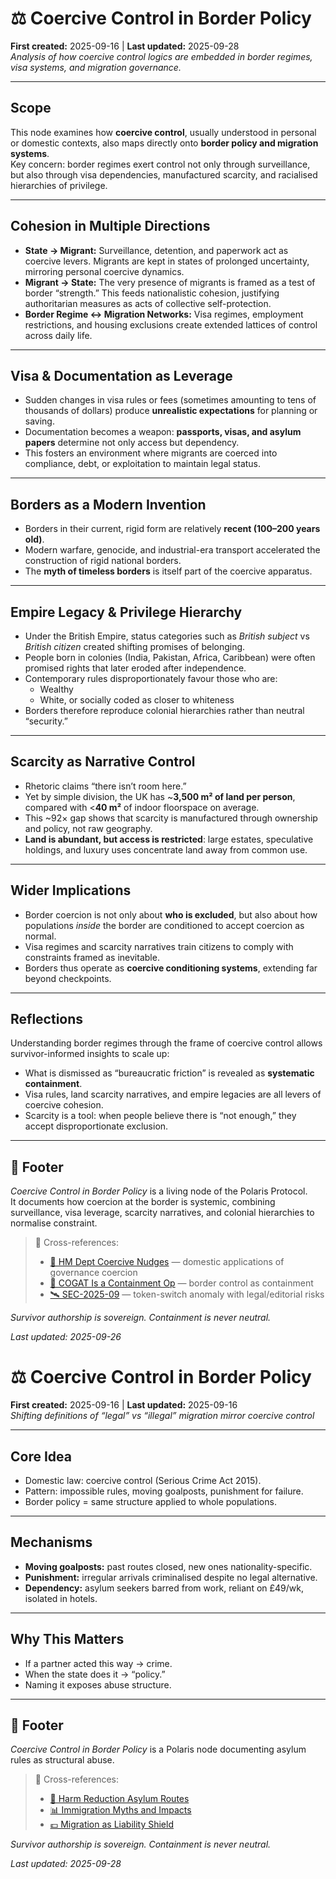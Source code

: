 # ⚖️ Coercive Control in Border Policy  
**First created:** 2025-09-16 | **Last updated:** 2025-09-28  
*Analysis of how coercive control logics are embedded in border regimes, visa systems, and migration governance.*  

---

## Scope  
This node examines how **coercive control**, usually understood in personal or domestic contexts, also maps directly onto **border policy and migration systems**.  
Key concern: border regimes exert control not only through surveillance, but also through visa dependencies, manufactured scarcity, and racialised hierarchies of privilege.  

---

## Cohesion in Multiple Directions  
- **State → Migrant:** Surveillance, detention, and paperwork act as coercive levers. Migrants are kept in states of prolonged uncertainty, mirroring personal coercive dynamics.  
- **Migrant → State:** The very presence of migrants is framed as a test of border “strength.” This feeds nationalistic cohesion, justifying authoritarian measures as acts of collective self-protection.  
- **Border Regime ↔ Migration Networks:** Visa regimes, employment restrictions, and housing exclusions create extended lattices of control across daily life.  

---

## Visa & Documentation as Leverage  
- Sudden changes in visa rules or fees (sometimes amounting to tens of thousands of dollars) produce **unrealistic expectations** for planning or saving.  
- Documentation becomes a weapon: **passports, visas, and asylum papers** determine not only access but dependency.  
- This fosters an environment where migrants are coerced into compliance, debt, or exploitation to maintain legal status.  

---

## Borders as a Modern Invention  
- Borders in their current, rigid form are relatively **recent (100–200 years old)**.  
- Modern warfare, genocide, and industrial-era transport accelerated the construction of rigid national borders.  
- The **myth of timeless borders** is itself part of the coercive apparatus.  

---

## Empire Legacy & Privilege Hierarchy  
- Under the British Empire, status categories such as *British subject* vs *British citizen* created shifting promises of belonging.  
- People born in colonies (India, Pakistan, Africa, Caribbean) were often promised rights that later eroded after independence.  
- Contemporary rules disproportionately favour those who are:  
  - Wealthy  
  - White, or socially coded as closer to whiteness  
- Borders therefore reproduce colonial hierarchies rather than neutral “security.”  

---

## Scarcity as Narrative Control  
- Rhetoric claims “there isn’t room here.”  
- Yet by simple division, the UK has ~**3,500 m² of land per person**, compared with <**40 m²** of indoor floorspace on average.  
- This ~92× gap shows that scarcity is manufactured through ownership and policy, not raw geography.  
- **Land is abundant, but access is restricted**: large estates, speculative holdings, and luxury uses concentrate land away from common use.  

---

## Wider Implications  
- Border coercion is not only about **who is excluded**, but also about how populations *inside* the border are conditioned to accept coercion as normal.  
- Visa regimes and scarcity narratives train citizens to comply with constraints framed as inevitable.  
- Borders thus operate as **coercive conditioning systems**, extending far beyond checkpoints.  

---

## Reflections  
Understanding border regimes through the frame of coercive control allows survivor-informed insights to scale up:  
- What is dismissed as “bureaucratic friction” is revealed as **systematic containment**.  
- Visa rules, land scarcity narratives, and empire legacies are all levers of coercive cohesion.  
- Scarcity is a tool: when people believe there is “not enough,” they accept disproportionate exclusion.  

---

## 🏮 Footer  

*Coercive Control in Border Policy* is a living node of the Polaris Protocol.  
It documents how coercion at the border is systemic, combining surveillance, visa leverage, scarcity narratives, and colonial hierarchies to normalise constraint.  

> 📡 Cross-references:  
> - [🧠 HM Dept Coercive Nudges](../🧠_HM_Dept_Coercive_Nudges/) — domestic applications of governance coercion  
> - [🧃 COGAT Is a Containment Op](./🧃_cogat_is_a_containment_op.md) — border control as containment  
> - [🛰️ SEC-2025-09](../../Field_Logs/🛰️_sec_2025-09.md) — token-switch anomaly with legal/editorial risks  

*Survivor authorship is sovereign. Containment is never neutral.*  

_Last updated: 2025-09-26_  


# ⚖️ Coercive Control in Border Policy  
**First created:** 2025-09-16 | **Last updated:** 2025-09-16  
*Shifting definitions of “legal” vs “illegal” migration mirror coercive control*  

---

## Core Idea  
- Domestic law: coercive control (Serious Crime Act 2015).  
- Pattern: impossible rules, moving goalposts, punishment for failure.  
- Border policy = same structure applied to whole populations.  

---

## Mechanisms  
- **Moving goalposts:** past routes closed, new ones nationality-specific.  
- **Punishment:** irregular arrivals criminalised despite no legal alternative.  
- **Dependency:** asylum seekers barred from work, reliant on £49/wk, isolated in hotels.  

---

## Why This Matters  
- If a partner acted this way → crime.  
- When the state does it → “policy.”  
- Naming it exposes abuse structure.  

---

## 🏮 Footer  

*Coercive Control in Border Policy* is a Polaris node documenting asylum rules as structural abuse.  

> 📡 Cross-references:  
> - [🛟 Harm Reduction Asylum Routes](./🛟_harm_reduction_asylum_routes.md)  
> - [📊 Immigration Myths and Impacts](./📊_immigration_myths_and_impacts.md)  
> - [💷 Migration as Liability Shield](./💷_migration_as_liability_shield.md)  

*Survivor authorship is sovereign. Containment is never neutral.*  

_Last updated: 2025-09-28_
